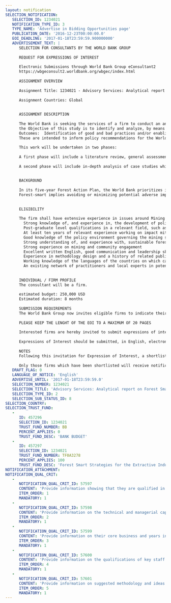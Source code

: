 ```yaml
---
layout: notification
SELECTION_NOTIFICATION: 
   SELECTION_ID: 1234021
   NOTIFICATION_TYPE_ID: 3
   TYPE_NAME: 'Advertise in Bidding Opportunities page'
   PUBLICATION_DATE: '2016-12-23T00:00:00.0'
   EOI_DEADLINE: '2017-01-18T23:59:59.900000000'
   ADVERTISEMENT_TEXT: |
      SELECTION FOR CONSULTANTS BY THE WORLD BANK GROUP
      
      REQUEST FOR EXPRESSIONS OF INTEREST
      
      Electronic Submissions through World Bank Group eConsultant2
      https://wbgeconsult2.worldbank.org/wbgec/index.html
      
      ASSIGNMENT OVERVIEW
      
      Assignment Title: 1234021 - Advisory Services: Analytical report on Forest Smart Mining: Identifying good and bad practices for Large Scale Mining in Forest Landscapes
      
      Assignment Countries: Global 
      
      
      ASSIGNMENT DESCRIPTION
      
      The World Bank is seeking the services of a firm to conduct an analysis of how to promote forest smart Large Scale Mining (LSM) in forest landscapes.
      the Objective of this study is to identify and analyze, by means of a series of Case studies on Large Scale Mining in Forest Landscapes; good and bad practices that feed into the overall study's objective and serve to identify conditions and mechanism for forest-smart LSM. 
      Outcomes:  Identification of good and bad practices and/or enabling conditions related to promoting Forest-Smart LSM based on a series of case studies.
      These are intended to inform policy recommendations for the World Bank and World Bank Clients on how to better facilitate/ promote 'Forest-smart mining.
      
      This work will be undertaken in two phases: 
      
      A first phase will include a literature review, general assessment, refinement of criteria and presentation of a short list of potential case studies and a detailed plan of action and methodology for phase two including an outline of the final report. This work will be presented in a discussion forum, to be identified, with the World Bank.
      
      A second phase will include in-depth analysis of case studies which presented to the World Bank and/or other parties for feedback which will be incorporated into a final report. This could include travel to a limited number of case study sites.
      
      
      BACKGROUND
      
      In its five-year Forest Action Plan, the World Bank prioritizes investments in sustainable forest management and forest-smart interventions that take a landscape approach and consider other sectors. The present program on Extractive Industries in Forest Landscapes fits into this vision that economic sectors do not erode forest capital and generate instead positive forest outcomes. The objective of the program is to enable client countries and the World Bank Group to make better-informed decisions about minimizing trade-offs and maximizing benefits from forest-smart mining. More specifically the program will generate knowledge on the Extractives-Forest Nexus, and how to translate this into forest-smart mining strategies and accompanying tools. 
      Forest-smart implies avoiding or minimizing potential adverse impacts on forests. Avoiding any impact can be targeted in landscape level planning of extractives development. Minimizing impact of mining may be pursued through mitigation or compensation measures or LSM and ASM activities. Supporting forest-smart interventions will not only ensure that adverse impacts on forests and their biodiversity are avoided or minimized, but also identify opportunities for increasing the productivity and resilience of other sectors. Minimizing threats involve: avoiding deforestation and degradation; reducing greenhouse gas emissions due to land use change; mitigating impact of droughts, floods and storms; regulating water and climate, and; protecting infrastructure. Forest-smart interventions are based on the aforementioned integrated landscape approach. The consultancy should take into account this concept of Forest-smart mining and answers to what it exactly means for LSM.
      
      
      ELIGIBILITY
      
      The firm shall have extensive experience in issues around Mining and Sustainable Development, environmental management and mining (including mine closure and rehabilitation), sustainable forest management, REDD+ and Mineral Sector Policy Development and /or sustainable land use planning in developing countries.  The team should have a strong mix of the following skills : 
      	Strong knowledge of, and experience in, the development of policies and strategies around LSM and sustainable development. 
      	Post-graduate level qualifications in a relevant field, such as conservation biology, natural resource management, Mineral Economics, forestry etc.
      	At least ten years of relevant experience working on impact mitigation and sustainable development of Large Scale Mining in developing countries 
      	Good knowledge of the policy environment governing the mining sector with strong experience in working with governments, private companies and civil society.
      	Strong understanding of, and experience with, sustainable forest management, including REDD+ and sustainable land use planning 
      	Strong experience on mining and community engagement  
      	Excellent written English, good communication and leadership skills.
      	Experience in methodology design and a history of related publications. 
      	Working knowledge of the languages of the countries on which case studies are to be conducted would be an asset.
      	An existing network of practitioners and local experts in potential case study countries would be an asset.
      
      
      INDIVIDUAL / FIRM PROFILE
      The consultant will be a firm. 
      
      estimated budget: 250,000 USD
      Estimated duration: 8 months 
      
      SUBMISSION REQUIREMENTS
      The World Bank Group now invites eligible firms to indicate their interest in providing the services.  Interested firms must provide information indicating that they are qualified to perform the services (description of similar assignments, experience in similar conditions, availability of appropriate skills among staff, etc.).  Please note that the total size of all attachments should be less than 5MB.  Consultants may associate to enhance their qualifications.
      
      PLEASE KEEP THE LENGHT OF THE EOI TO A MAXIMUM OF 20 PAGES
      
      Interested firms are hereby invited to submit expressions of interest.
      
      Expressions of Interest should be submitted, in English, electronically through World Bank Group eConsultant2 (https://wbgeconsult2.worldbank.org/wbgec/index.html)
      
      NOTES
      Following this invitation for Expression of Interest, a shortlist of qualified firms will be formally invited to submit proposals. Shortlisting and selection will be subject to the availability of funding.
      
      Only those firms which have been shortlisted will receive notification. No debrief will be provided to firms which have not been shortlisted.
   DRAFT_FLAG: 0
   LANGUAGE_OF_NOTICE: 'English'
   ADVERTISE_UNTIL: '2017-01-18T23:59:59.0'
   SELECTION_NUMBER: 1234021
   SELECTION_TITLE: 'Advisory Services: Analytical report on Forest Smart Mining: Identifying good and bad practices for Large Scale Mining in Forest Landscapes'
   SELECTION_TYPE_ID: 2
   SELECTION_SUB_STATUS_ID: 8
SELECTION_COUNTRY: 
SELECTION_TRUST_FUND: 
   - 
      ID: 457296
      SELECTION_ID: 1234021
      TRUST_FUND_NUMBER: BB
      PERCENT_APPLIES: 0
      TRUST_FUND_DESC: 'BANK BUDGET'
   - 
      ID: 457297
      SELECTION_ID: 1234021
      TRUST_FUND_NUMBER: TF0A3278
      PERCENT_APPLIES: 100
      TRUST_FUND_DESC: 'Forest Smart Strategies for the Extractive Industries'
NOTIFICATION_ATTACHMENT: 
NOTIFICATION_QUAL_CRIT: 
   - 
      NOTIFICATION_QUAL_CRIT_ID: 57597
      CONTENT: 'Provide information showing that they are qualified in the field of the assignment.'
      ITEM_ORDER: 1
      MANDATORY: 1
   - 
      NOTIFICATION_QUAL_CRIT_ID: 57598
      CONTENT: 'Provide information on the technical and managerial capabilities of the firm.'
      ITEM_ORDER: 2
      MANDATORY: 1
   - 
      NOTIFICATION_QUAL_CRIT_ID: 57599
      CONTENT: 'Provide information on their core business and years in business.'
      ITEM_ORDER: 3
      MANDATORY: 1
   - 
      NOTIFICATION_QUAL_CRIT_ID: 57600
      CONTENT: 'Provide information on the qualifications of key staff.'
      ITEM_ORDER: 4
      MANDATORY: 1
   - 
      NOTIFICATION_QUAL_CRIT_ID: 57601
      CONTENT: 'Provide information on suggested methodology and ideas for potential case studies'
      ITEM_ORDER: 5
      MANDATORY: 1
---
```

